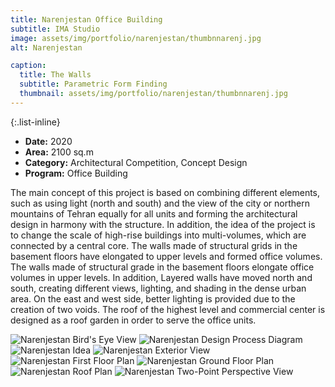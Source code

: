 ```yaml
---
title: Narenjestan Office Building
subtitle: IMA Studio
image: assets/img/portfolio/narenjestan/thumbnnarenj.jpg
alt: Narenjestan

caption:
  title: The Walls
  subtitle: Parametric Form Finding
  thumbnail: assets/img/portfolio/narenjestan/thumbnnarenj.jpg
---
```

{:.list-inline}

- **Date:** 2020
- **Area:** 2100 sq.m
- **Category:** Architectural Competition, Concept Design
- **Program:** Office Building

The main concept of this project is based on combining different elements, such as using light (north and south) and the view of the city or northern mountains of Tehran equally for all units and forming the architectural design in harmony with the structure. In addition, the idea of the project is to change the scale of high-rise buildings into multi-volumes, which are connected by a central core.
The walls made of structural grids in the basement floors have elongated to upper levels and formed office volumes. The walls made of structural grade in the basement floors elongate office volumes in upper levels. In addition, Layered walls have moved north and south, creating different views, lighting, and shading in the dense urban area. On the east and west side, better lighting is provided due to the creation of two voids. The roof of the highest level and commercial center is designed as a roof garden in order to serve the office units.

<img src="assets/img/portfolio/narenjestan/birdeyenarenj.jpg" alt="Narenjestan Bird's Eye View">
<img src="assets/img/portfolio/narenjestan/dpnarenj.jpg" alt="Narenjestan Design Process Diagram">
<img src="assets/img/portfolio/narenjestan/ideanarenj.jpg" alt="Narenjestan Idea">
<img src="assets/img/portfolio/narenjestan/extnarenj.jpg" alt="Narenjestan Exterior View">
<img src="assets/img/portfolio/narenjestan/firstnarenj.jpg" alt="Narenjestan First Floor Plan">
<img src="assets/img/portfolio/narenjestan/gfnarenj.jpg" alt="Narenjestan Ground Floor Plan">
<img src="assets/img/portfolio/narenjestan/roofpnarenj.jpg" alt="Narenjestan Roof Plan">
<img src="assets/img/portfolio/narenjestan/twopointnarenj.jpg" alt="Narenjestan Two-Point Perspective View">
